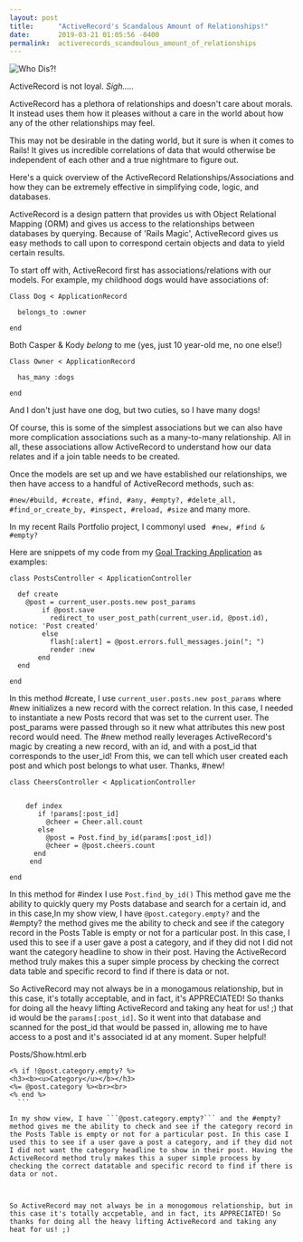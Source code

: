```yaml
---
layout: post
title:      "ActiveRecord's Scandalous Amount of Relationships!"
date:       2019-03-21 01:05:56 -0400
permalink:  activerecords_scandoulous_amount_of_relationships
---
```



![Who Dis?!](https://imgur.com/a/CiN2zxD)

ActiveRecord is not loyal. *Sigh.....*


ActiveRecord has a plethora of relationships and doesn't care about morals. It instead uses them how it pleases without a care in the world about how any of the other relationships may feel.

This may not be desirable in the dating world, but it sure is when it comes to Rails! It gives us incredible correlations of data that would otherwise be independent of each other and a true nightmare to figure out.

Here's a quick overview of the ActiveRecord Relationships/Associations and how they can be extremely effective in simplifying code, logic, and databases.

ActiveRecord is a design pattern that provides us with Object Relational Mapping (ORM) and gives us access to the relationships between databases by querying. Because of 'Rails Magic', ActiveRecord gives us easy methods to call upon to correspond certain objects and data to yield certain results.

To start off with, ActiveRecord first has associations/relations with our models. For example, my childhood dogs would have associations of:

```
Class Dog < ApplicationRecord

  belongs_to :owner

end
```

Both Casper & Kody *belong* to me (yes, just 10 year-old me, no one else!)

```
Class Owner < ApplicationRecord

  has_many :dogs

end
```


And I don't just have one dog, but two cuties, so I have many dogs!


Of course, this is some of the simplest associations but we can also have more complication associations such as a many-to-many relationship. All in all, these associations allow ActiveRecord to understand how our data relates and if a join table needs to be created.

Once the models are set up and we have established our relationships, we then have access to a handful of ActiveRecord methods, such as:

`#new/#build, #create, #find, #any, #empty?, #delete_all, #find_or_create_by, #inspect, #reload, #size` and many more.


In my recent Rails Portfolio project, I commonyl used ` #new, #find & #empty?`

Here are snippets of my code from my [Goal Tracking Application](https://github.com/cbronzo/goal-tracker) as examples:

```
class PostsController < ApplicationController

  def create
    @post = current_user.posts.new post_params
        if @post.save
          redirect_to user_post_path(current_user.id, @post.id), notice: 'Post created'
        else
          flash[:alert] = @post.errors.full_messages.join("; ")
          render :new
       end
  end
		
end
```

In this method #create, I use ```current_user.posts.new post_params``` where #new initializes a new record with the correct relation. In this case, I needed to instantiate a new Posts record that was set to the current user. The post_params were passed through so it new what attributes this new post record would need. The #new method really leverages ActiveRecord's magic by creating a new record, with an id, and with a post_id that corresponds to the user_id!  From this, we can tell which user created each post and which post belongs to what user. Thanks, #new!



```
class CheersController < ApplicationController


    def index
       if !params[:post_id]
         @cheer = Cheer.all.count
       else
         @post = Post.find_by_id(params[:post_id])
         @cheer = @post.cheers.count
      end
	 end
	 
end
```
	
In this method for #index I use ```Post.find_by_id()``` This method gave me the ability to quickly query my Posts database and search for a certain id, and in this case,In my show view, I have ```@post.category.empty?``` and the #empty? the method gives me the ability to check and see if the category record in the Posts Table is empty or not for a particular post. In this case, I used this to see if a user gave a post a category, and if they did not I did not want the category headline to show in their post. Having the ActiveRecord method truly makes this a super simple process by checking the correct data table and specific record to find if there is data or not. 



So ActiveRecord may not always be in a monogamous relationship, but in this case, it's totally acceptable, and in fact, it's APPRECIATED! So thanks for doing all the heavy lifting ActiveRecord and taking any heat for us! ;) that id would be the ```params[:post_id]```. So it went into that database and scanned for the post_id that would be passed in, allowing me to have access to a post and it's associated id at any moment. Super helpful!



Posts/Show.html.erb

  ```
<% if !@post.category.empty? %>
  <h3><b><u>Category</u></b></h3>
  <%= @post.category %><br><br>
<% end %>
	```

In my show view, I have ```@post.category.empty?``` and the #empty? method gives me the ability to check and see if the category record in the Posts Table is empty or not for a particular post. In this case I used this to see if a user gave a post a category, and if they did not I did not want the category headline to show in their post. Having the ActiveRecord method truly makes this a super simple process by checking the correct datatable and specific record to find if there is data or not. 



So ActiveRecord may not always be in a monogomous relationship, but in this case it's totally accpetable, and in fact, its APPRECIATED! So thanks for doing all the heavy lifting ActiveRecord and taking any heat for us! ;)




